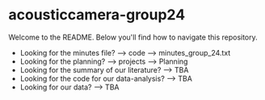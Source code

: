 # acousticcamera-group24

Welcome to the README. Below you'll find how to navigate this repository.

* Looking for the minutes file? --> code --> minutes_group_24.txt
* Looking for the planning? --> projects --> Planning
* Looking for the summary of our literature? --> TBA
* Looking for the code for our data-analysis? --> TBA
* Looking for our data? --> TBA
